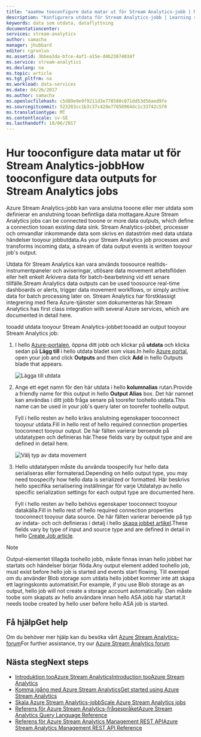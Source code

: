 ```yaml
---
title: "aaaHow tooconfigure data matar ut för Stream Analytics-jobb | Microsoft Docs"
description: "Konfigurera utdata för Stream Analytics-jobb | Learning sökvägssegment."
keywords: data som utdata, dataflyttning
documentationcenter: 
services: stream-analytics
author: samacha
manager: jhubbard
editor: cgronlun
ms.assetid: 3bbea3da-bfce-4af1-a15e-d4b23874034f
ms.service: stream-analytics
ms.devlang: na
ms.topic: article
ms.tgt_pltfrm: na
ms.workload: data-services
ms.date: 04/26/2017
ms.author: samacha
ms.openlocfilehash: c5d89e9e9f9211d3e778580c071dd53d56aed9fe
ms.sourcegitcommit: 523283cc1b3c37c428e77850964dc1c33742c5f0
ms.translationtype: MT
ms.contentlocale: sv-SE
ms.lasthandoff: 10/06/2017
---
```

# <a name="how-tooconfigure-data-outputs-for-stream-analytics-jobs"></a><span data-ttu-id="55382-104">Hur tooconfigure data matar ut för Stream Analytics-jobb</span><span class="sxs-lookup"><span data-stu-id="55382-104">How tooconfigure data outputs for Stream Analytics jobs</span></span>

<span data-ttu-id="55382-105">Azure Stream Analytics-jobb kan vara anslutna tooone eller mer utdata som definierar en anslutning tooan befintliga data mottagare.</span><span class="sxs-lookup"><span data-stu-id="55382-105">Azure Stream Analytics jobs can be connected tooone or more data outputs, which define a connection tooan existing data sink.</span></span> <span data-ttu-id="55382-106">Stream Analytics-jobbet, processer och omvandlar inkommande data som skrivs en dataström med data utdata händelser tooyour jobbutdata.</span><span class="sxs-lookup"><span data-stu-id="55382-106">As your Stream Analytics job processes and transforms incoming data, a stream of data output events is written tooyour job's output.</span></span>

<span data-ttu-id="55382-107">Utdata för Stream Analytics kan vara används toosource realtids-instrumentpaneler och aviseringar, utlösare data movement arbetsflöden eller helt enkelt Arkivera data för batch-bearbetning vid ett senare tillfälle.</span><span class="sxs-lookup"><span data-stu-id="55382-107">Stream Analytics data outputs can be used toosource real-time dashboards or alerts, trigger data movement workflows, or simply archive data for batch processing later on.</span></span> <span data-ttu-id="55382-108">Stream Analytics har förstklassigt integrering med flera Azure-tjänster som dokumenteras här.</span><span class="sxs-lookup"><span data-stu-id="55382-108">Stream Analytics has first class integration with several Azure services, which are documented in detail here.</span></span>

<span data-ttu-id="55382-109">tooadd utdata tooyour Stream Analytics-jobbet:</span><span class="sxs-lookup"><span data-stu-id="55382-109">tooadd an output tooyour Stream Analytics job:</span></span>

1. <span data-ttu-id="55382-110">I hello [Azure-portalen](https://portal.azure.com), öppna ditt jobb och klickar på **utdata** och klicka sedan på **Lägg till** i hello utdata bladet som visas.</span><span class="sxs-lookup"><span data-stu-id="55382-110">In hello [Azure portal](https://portal.azure.com), open your job and click **Outputs** and then click **Add** in hello Outputs blade that appears.</span></span>
   
    ![Lägga till utdata](./media/stream-analytics-add-outputs/1-stream-analytics-add-outputs.png)  
   
2. <span data-ttu-id="55382-112">Ange ett eget namn för den här utdata i hello **kolumnalias** rutan.</span><span class="sxs-lookup"><span data-stu-id="55382-112">Provide a friendly name for this output in hello **Output Alias** box.</span></span> <span data-ttu-id="55382-113">Det här namnet kan användas i ditt jobb fråga senare på toorefer toohello utdata.</span><span class="sxs-lookup"><span data-stu-id="55382-113">This name can be used in your job's query later on toorefer toohello output.</span></span>  
   
    <span data-ttu-id="55382-114">Fyll i hello resten av hello krävs anslutning egenskaper tooconnect tooyour utdata.</span><span class="sxs-lookup"><span data-stu-id="55382-114">Fill in hello rest of hello required connection properties tooconnect tooyour output.</span></span>  <span data-ttu-id="55382-115">De här fälten varierar beroende på utdatatypen och definieras här.</span><span class="sxs-lookup"><span data-stu-id="55382-115">These fields vary by output type and are defined in detail here.</span></span>  
   
    ![Välj typ av data movement](./media/stream-analytics-add-outputs/2-stream-analytics-add-outputs.png)  
   
3. <span data-ttu-id="55382-117">Hello utdatatypen måste du använda toospecify hur hello data serialiseras eller formaterad.</span><span class="sxs-lookup"><span data-stu-id="55382-117">Depending on hello output type, you may need toospecify how hello data is serialized or formatted.</span></span> <span data-ttu-id="55382-118">Här beskrivs hello specifika serialisering inställningar för varje Utdatatyp av.</span><span class="sxs-lookup"><span data-stu-id="55382-118">hello specific serialization settings for each output type are documented here.</span></span>
   
    <span data-ttu-id="55382-119">Fyll i hello resten av hello behövs egenskaper tooconnect tooyour datakälla.</span><span class="sxs-lookup"><span data-stu-id="55382-119">Fill in hello rest of hello required connection properties tooconnect tooyour data source.</span></span> <span data-ttu-id="55382-120">De här fälten varierar beroende på typ av indata- och och definieras i detalj i hello [skapa jobbet artikel](stream-analytics-create-a-job.md).</span><span class="sxs-lookup"><span data-stu-id="55382-120">These fields vary by type of input and source type and are defined in detail in hello [Create Job article](stream-analytics-create-a-job.md).</span></span>  

> [!Note]
>
> <span data-ttu-id="55382-121">Output-elementet tillagda toohello jobb, måste finnas innan hello jobbet har startats och händelser börjar flöda.</span><span class="sxs-lookup"><span data-stu-id="55382-121">Any output element added toohello job, must exist before hello job is started and events start flowing.</span></span> <span data-ttu-id="55382-122">Till exempel om du använder Blob storage som utdata hello jobbet kommer inte att skapa ett lagringskonto automatiskt.</span><span class="sxs-lookup"><span data-stu-id="55382-122">For example, if you use Blob storage as an output, hello job will not create a storage account automatically.</span></span> <span data-ttu-id="55382-123">Den måste toobe som skapats av hello användare innan hello ASA jobb har startat.</span><span class="sxs-lookup"><span data-stu-id="55382-123">It needs toobe created by hello user before hello ASA job is started.</span></span>
> 
 

## <a name="get-help"></a><span data-ttu-id="55382-124">Få hjälp</span><span class="sxs-lookup"><span data-stu-id="55382-124">Get help</span></span>
<span data-ttu-id="55382-125">Om du behöver mer hjälp kan du besöka vårt [Azure Stream Analytics-forum](https://social.msdn.microsoft.com/Forums/en-US/home?forum=AzureStreamAnalytics)</span><span class="sxs-lookup"><span data-stu-id="55382-125">For further assistance, try our [Azure Stream Analytics forum](https://social.msdn.microsoft.com/Forums/en-US/home?forum=AzureStreamAnalytics)</span></span>

## <a name="next-steps"></a><span data-ttu-id="55382-126">Nästa steg</span><span class="sxs-lookup"><span data-stu-id="55382-126">Next steps</span></span>
* [<span data-ttu-id="55382-127">Introduktion tooAzure Stream Analytics</span><span class="sxs-lookup"><span data-stu-id="55382-127">Introduction tooAzure Stream Analytics</span></span>](stream-analytics-introduction.md)
* [<span data-ttu-id="55382-128">Komma igång med Azure Stream Analytics</span><span class="sxs-lookup"><span data-stu-id="55382-128">Get started using Azure Stream Analytics</span></span>](stream-analytics-real-time-fraud-detection.md)
* [<span data-ttu-id="55382-129">Skala Azure Stream Analytics-jobb</span><span class="sxs-lookup"><span data-stu-id="55382-129">Scale Azure Stream Analytics jobs</span></span>](stream-analytics-scale-jobs.md)
* [<span data-ttu-id="55382-130">Referens för Azure Stream Analytics-frågespråket</span><span class="sxs-lookup"><span data-stu-id="55382-130">Azure Stream Analytics Query Language Reference</span></span>](https://msdn.microsoft.com/library/azure/dn834998.aspx)
* [<span data-ttu-id="55382-131">Referens för Azure Stream Analytics Management REST API</span><span class="sxs-lookup"><span data-stu-id="55382-131">Azure Stream Analytics Management REST API Reference</span></span>](https://msdn.microsoft.com/library/azure/dn835031.aspx)

